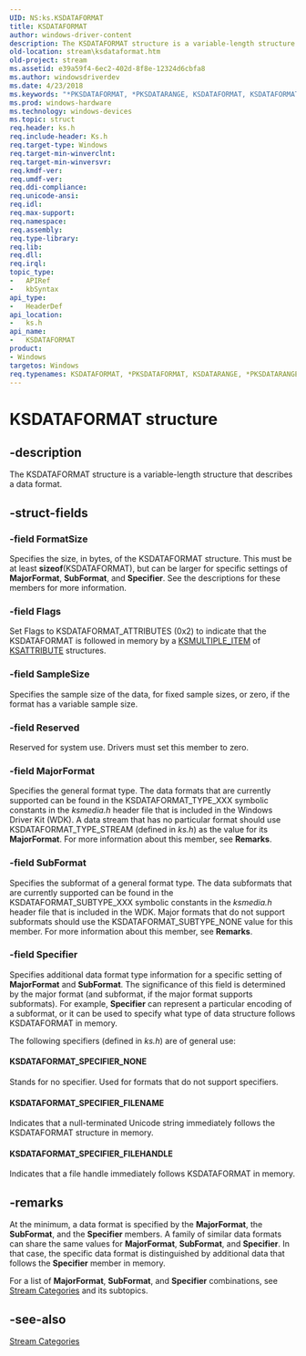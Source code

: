 ```yaml
---
UID: NS:ks.KSDATAFORMAT
title: KSDATAFORMAT
author: windows-driver-content
description: The KSDATAFORMAT structure is a variable-length structure that describes a data format.
old-location: stream\ksdataformat.htm
old-project: stream
ms.assetid: e39a59f4-6ec2-402d-8f8e-12324d6cbfa8
ms.author: windowsdriverdev
ms.date: 4/23/2018
ms.keywords: "*PKSDATAFORMAT, *PKSDATARANGE, KSDATAFORMAT, KSDATAFORMAT structure [Streaming Media Devices], KSDATARANGE, KSDATARANGE structure [Streaming Media Devices], PKSDATAFORMAT, PKSDATAFORMAT structure pointer [Streaming Media Devices], PKSDATARANGE, PKSDATARANGE structure pointer [Streaming Media Devices], ks-struct_787a73ee-98dd-4e97-b7ea-2ed38ff564c7.xml, ks/KSDATAFORMAT, ks/KSDATARANGE, ks/PKSDATAFORMAT, ks/PKSDATARANGE, stream.ksdataformat"
ms.prod: windows-hardware
ms.technology: windows-devices
ms.topic: struct
req.header: ks.h
req.include-header: Ks.h
req.target-type: Windows
req.target-min-winverclnt: 
req.target-min-winversvr: 
req.kmdf-ver: 
req.umdf-ver: 
req.ddi-compliance: 
req.unicode-ansi: 
req.idl: 
req.max-support: 
req.namespace: 
req.assembly: 
req.type-library: 
req.lib: 
req.dll: 
req.irql: 
topic_type:
-	APIRef
-	kbSyntax
api_type:
-	HeaderDef
api_location:
-	ks.h
api_name:
-	KSDATAFORMAT
product:
- Windows
targetos: Windows
req.typenames: KSDATAFORMAT, *PKSDATAFORMAT, KSDATARANGE, *PKSDATARANGE
---
```


# KSDATAFORMAT structure


## -description


The KSDATAFORMAT structure is a variable-length structure that describes a data format.


## -struct-fields




### -field FormatSize

Specifies the size, in bytes, of the KSDATAFORMAT structure. This must be at least <b>sizeof</b>(KSDATAFORMAT), but can be larger for specific settings of <b>MajorFormat</b>, <b>SubFormat</b>, and <b>Specifier</b>. See the descriptions for these members for more information. 


### -field Flags

Set Flags to KSDATAFORMAT_ATTRIBUTES (0x2) to indicate that the KSDATAFORMAT is followed in memory by a <a href="https://msdn.microsoft.com/library/windows/hardware/ff563441">KSMULTIPLE_ITEM</a> of <a href="https://msdn.microsoft.com/library/windows/hardware/ff560987">KSATTRIBUTE</a> structures.


### -field SampleSize

Specifies the sample size of the data, for fixed sample sizes, or zero, if the format has a variable sample size.


### -field Reserved

Reserved for system use. Drivers must set this member to zero.


### -field MajorFormat

Specifies the general format type. The data formats that are currently supported can be found in the KSDATAFORMAT_TYPE_XXX symbolic constants in the <i>ksmedia.h</i> header file that is included in the Windows Driver Kit (WDK). A data stream that has no particular format should use KSDATAFORMAT_TYPE_STREAM (defined in <i>ks.h</i>) as the value for its <b>MajorFormat</b>. For more information about this member, see <b>Remarks</b>.


### -field SubFormat

Specifies the subformat of a general format type. The data subformats that are currently supported can be found in the KSDATAFORMAT_SUBTYPE_XXX symbolic constants in the <i>ksmedia.h</i> header file that is included in the WDK. Major formats that do not support subformats should use the KSDATAFORMAT_SUBTYPE_NONE value for this member. For more information about this member, see <b>Remarks</b>.


### -field Specifier

Specifies additional data format type information for a specific setting of <b>MajorFormat</b> and <b>SubFormat</b>. 
	  The significance of this field is determined by the major format (and subformat, if the major format supports subformats). For example, <b>Specifier</b> can represent a particular encoding of a subformat, or it can be used to specify what type of data structure follows KSDATAFORMAT in memory.

The following specifiers (defined in <i>ks.h</i>) are of general use:





#### KSDATAFORMAT_SPECIFIER_NONE

Stands for no specifier. Used for formats that do not support specifiers.



#### KSDATAFORMAT_SPECIFIER_FILENAME

Indicates that a null-terminated Unicode string immediately follows the KSDATAFORMAT structure in memory.  



#### KSDATAFORMAT_SPECIFIER_FILEHANDLE

Indicates that a file handle immediately follows KSDATAFORMAT in memory.  


## -remarks



At the minimum, a data format is specified by the <b>MajorFormat</b>, the <b>SubFormat</b>, and the <b>Specifier</b> members. A family of similar data formats can share the same values for <b>MajorFormat</b>, <b>SubFormat</b>, and <b>Specifier</b>. In that case, the specific data format is distinguished by additional data that follows the <b>Specifier</b> member in memory.

For a list of <b>MajorFormat</b>, <b>SubFormat</b>, and <b>Specifier</b> combinations, see <a href="https://msdn.microsoft.com/dc2af282-4976-42d8-b07b-13b2a6dfb7d5">Stream Categories</a> and its subtopics.




## -see-also




<a href="https://msdn.microsoft.com/dc2af282-4976-42d8-b07b-13b2a6dfb7d5">Stream Categories</a>
 

 


